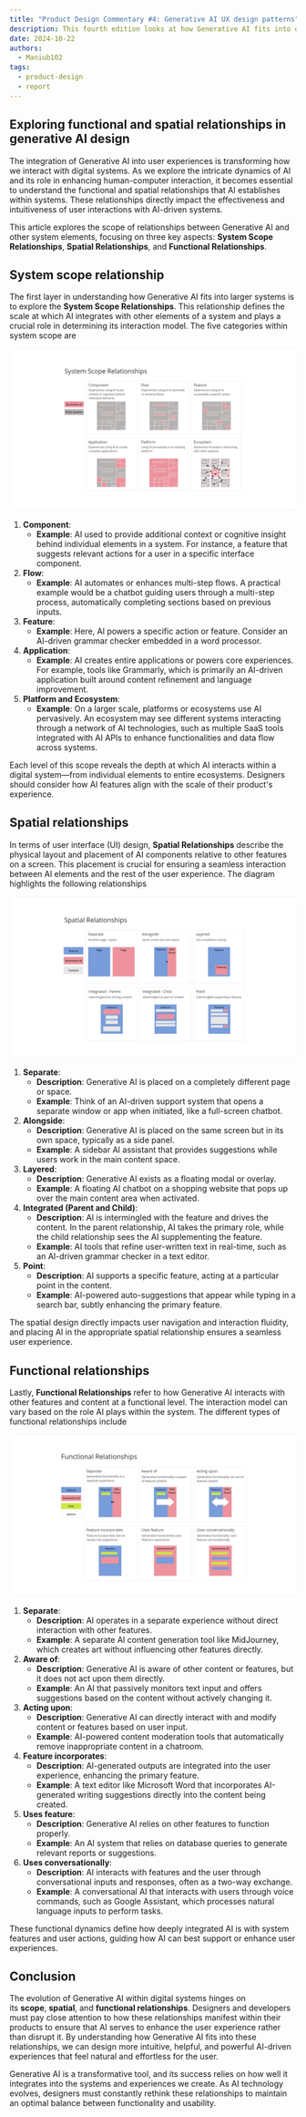 ```yaml
---
title: "Product Design Commentary #4: Generative AI UX design patterns"
description: This fourth edition looks at how Generative AI fits into digital systems. We examine the connections between AI and other parts of a system, focusing on scope, space, and function. Learn how these connections affect the way we design AI features and make them easy to use. Get practical tips on adding AI to your products in ways that make sense for users.
date: 2024-10-22
authors:
  - Maniub102
tags:
  - product-design
  - report
---
```


## Exploring functional and spatial relationships in generative AI design

The integration of Generative AI into user experiences is transforming how we interact with digital systems. As we explore the intricate dynamics of AI and its role in enhancing human-computer interaction, it becomes essential to understand the functional and spatial relationships that AI establishes within systems. These relationships directly impact the effectiveness and intuitiveness of user interactions with AI-driven systems.

This article explores the scope of relationships between Generative AI and other system elements, focusing on three key aspects: **System Scope Relationships**, **Spatial Relationships**, and **Functional Relationships**.

## System scope relationship

The first layer in understanding how Generative AI fits into larger systems is to explore the **System Scope Relationships**. This relationship defines the scale at which AI integrates with other elements of a system and plays a crucial role in determining its interaction model. The five categories within system scope are

![](assets/4-product-design-weekly-system-scope-relationships.png)

1. **Component**:
   - **Example**: AI used to provide additional context or cognitive insight behind individual elements in a system. For instance, a feature that suggests relevant actions for a user in a specific interface component.
2. **Flow**:
   - **Example**: AI automates or enhances multi-step flows. A practical example would be a chatbot guiding users through a multi-step process, automatically completing sections based on previous inputs.
3. **Feature**:
   - **Example**: Here, AI powers a specific action or feature. Consider an AI-driven grammar checker embedded in a word processor.
4. **Application**:
   - **Example**: AI creates entire applications or powers core experiences. For example, tools like Grammarly, which is primarily an AI-driven application built around content refinement and language improvement.
5. **Platform and Ecosystem**:
   - **Example**: On a larger scale, platforms or ecosystems use AI pervasively. An ecosystem may see different systems interacting through a network of AI technologies, such as multiple SaaS tools integrated with AI APIs to enhance functionalities and data flow across systems.

Each level of this scope reveals the depth at which AI interacts within a digital system—from individual elements to entire ecosystems. Designers should consider how AI features align with the scale of their product's experience.

## Spatial relationships

In terms of user interface (UI) design, **Spatial Relationships** describe the physical layout and placement of AI components relative to other features on a screen. This placement is crucial for ensuring a seamless interaction between AI elements and the rest of the user experience. The diagram highlights the following relationships

![](assets/4-product-design-weekly-system-spatial-relationships.png)

1. **Separate**:
   - **Description**: Generative AI is placed on a completely different page or space.
   - **Example**: Think of an AI-driven support system that opens a separate window or app when initiated, like a full-screen chatbot.
2. **Alongside**:
   - **Description**: Generative AI is placed on the same screen but in its own space, typically as a side panel.
   - **Example**: A sidebar AI assistant that provides suggestions while users work in the main content space.
3. **Layered**:
   - **Description**: Generative AI exists as a floating modal or overlay.
   - **Example**: A floating AI chatbot on a shopping website that pops up over the main content area when activated.
4. **Integrated (Parent and Child)**:
   - **Description**: AI is intermingled with the feature and drives the content. In the parent relationship, AI takes the primary role, while the child relationship sees the AI supplementing the feature.
   - **Example**: AI tools that refine user-written text in real-time, such as an AI-driven grammar checker in a text editor.
5. **Point**:
   - **Description**: AI supports a specific feature, acting at a particular point in the content.
   - **Example**: AI-powered auto-suggestions that appear while typing in a search bar, subtly enhancing the primary feature.

The spatial design directly impacts user navigation and interaction fluidity, and placing AI in the appropriate spatial relationship ensures a seamless user experience.

## Functional relationships

Lastly, **Functional Relationships** refer to how Generative AI interacts with other features and content at a functional level. The interaction model can vary based on the role AI plays within the system. The different types of functional relationships include

![](assets/4-product-design-weekly-system-functional-relationships.png)

1. **Separate**:
   - **Description**: AI operates in a separate experience without direct interaction with other features.
   - **Example**: A separate AI content generation tool like MidJourney, which creates art without influencing other features directly.
2. **Aware of**:
   - **Description**: Generative AI is aware of other content or features, but it does not act upon them directly.
   - **Example**: An AI that passively monitors text input and offers suggestions based on the content without actively changing it.
3. **Acting upon**:
   - **Description**: Generative AI can directly interact with and modify content or features based on user input.
   - **Example**: AI-powered content moderation tools that automatically remove inappropriate content in a chatroom.
4. **Feature incorporates**:
   - **Description**: AI-generated outputs are integrated into the user experience, enhancing the primary feature.
   - **Example**: A text editor like Microsoft Word that incorporates AI-generated writing suggestions directly into the content being created.
5. **Uses feature**:
   - **Description**: Generative AI relies on other features to function properly.
   - **Example**: An AI system that relies on database queries to generate relevant reports or suggestions.
6. **Uses conversationally**:
   - **Description**: AI interacts with features and the user through conversational inputs and responses, often as a two-way exchange.
   - **Example**: A conversational AI that interacts with users through voice commands, such as Google Assistant, which processes natural language inputs to perform tasks.

These functional dynamics define how deeply integrated AI is with system features and user actions, guiding how AI can best support or enhance user experiences.

## Conclusion

The evolution of Generative AI within digital systems hinges on its **scope**, **spatial**, and **functional relationships**. Designers and developers must pay close attention to how these relationships manifest within their products to ensure that AI serves to enhance the user experience rather than disrupt it. By understanding how Generative AI fits into these relationships, we can design more intuitive, helpful, and powerful AI-driven experiences that feel natural and effortless for the user.

Generative AI is a transformative tool, and its success relies on how well it integrates into the systems and experiences we create. As AI technology evolves, designers must constantly rethink these relationships to maintain an optimal balance between functionality and usability.

